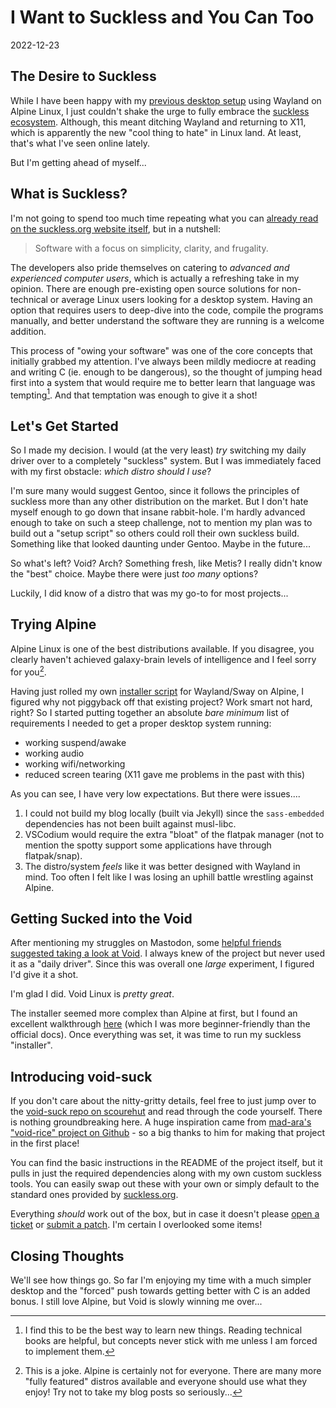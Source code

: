 # I Want to Suckless and You Can Too

2022-12-23

## The Desire to Suckless

While I have been happy with my [previous desktop setup](/alpine) using Wayland on Alpine Linux, I just couldn't shake the urge to fully embrace the [suckless ecosystem](https://suckless.org). Although, this meant ditching Wayland and returning to X11, which is apparently the new "cool thing to hate" in Linux land. At least, that's what I've seen online lately.

But I'm getting ahead of myself...

## What is Suckless?

I'm not going to spend too much time repeating what you can [already read on the suckless.org website itself](https://suckless.org/philosophy/), but in a nutshell:

> Software with a focus on simplicity, clarity, and frugality.

The developers also pride themselves on catering to *advanced and experienced computer users*, which is actually a refreshing take in my opinion. There are enough pre-existing open source solutions for non-technical or average Linux users looking for a desktop system. Having an option that requires users to deep-dive into the code, compile the programs manually, and better understand the software they are running is a welcome addition.

This process of "owing your software" was one of the core concepts that initially grabbed my attention. I've always been mildly mediocre at reading and writing C (ie. enough to be dangerous), so the thought of jumping head first into a system that would require me to better learn that language was tempting[^1]. And that temptation was enough to give it a shot!

## Let's Get Started

So I made my decision. I would (at the very least) *try* switching my daily driver over to a completely "suckless" system. But I was immediately faced with my first obstacle: *which distro should I use*?

I'm sure many would suggest Gentoo, since it follows the principles of suckless more than any other distribution on the market. But I don't hate myself enough to go down that insane rabbit-hole. I'm hardly advanced enough to take on such a steep challenge, not to mention my plan was to build out a "setup script" so others could roll their own suckless build. Something like that looked daunting under Gentoo. Maybe in the future...

So what's left? Void? Arch? Something fresh, like Metis? I really didn't know the "best" choice. Maybe there were just *too many* options? 

Luckily, I did know of a distro that was my go-to for most projects...

## Trying Alpine

Alpine Linux is one of the best distributions available. If you disagree, you clearly haven't achieved galaxy-brain levels of intelligence and I feel sorry for you[^2].

Having just rolled my own [installer script](https://git.sr.ht/~bt/alpine-linux-setup) for Wayland/Sway on Alpine, I figured why not piggyback off that existing project? Work smart not hard, right? So I started putting together an absolute *bare minimum* list of requirements I needed to get a proper desktop system running:

- working suspend/awake
- working audio
- working wifi/networking
- reduced screen tearing (X11 gave me problems in the past with this)

As you can see, I have very low expectations. But there were issues....

1. I could not build my blog locally (built via Jekyll) since the `sass-embedded` dependencies has not been built against musl-libc.
2. VSCodium would require the extra "bloat" of the flatpak manager (not to mention the spotty support some applications have through flatpak/snap).
3. The distro/system *feels* like it was better designed with Wayland in mind. Too often I felt like I was losing an uphill battle wrestling against Alpine.

## Getting Sucked into the Void

After mentioning my struggles on Mastodon, some [helpful friends suggested taking a look at Void](https://fosstodon.org/@tdarb/109554576434981872). I always knew of the project but never used it as a "daily driver". Since this was overall one *large* experiment, I figured I'd give it a shot.

I'm glad I did. Void Linux is *pretty great*.

The installer seemed more complex than Alpine at first, but I found an excellent walkthrough [here](https://linuxiac.com/void-linux-installation/) (which I was more beginner-friendly than the official docs). Once everything was set, it was time to run my suckless "installer".

## Introducing void-suck

If you don't care about the nitty-gritty details, feel free to just jump over to the [void-suck repo on scourehut](https://git.sr.ht/~bt/void-suck) and read through the code yourself. There is nothing groundbreaking here. A huge inspiration came from [mad-ara's "void-rice" project on Github](https://github.com/mad-ara/void-rice) - so a big thanks to him for making that project in the first place!

You can find the basic instructions in the README of the project itself, but it pulls in just the required dependencies along with my own custom suckless tools. You can easily swap out these with your own or simply default to the standard ones provided by [suckless.org](https://suckless.org).

Everything *should* work out of the box, but in case it doesn't please [open a ticket](https://todo.sr.ht/~bt/void-suck) or [submit a patch](https://lists.sr.ht/~bt/void-suck). I'm certain I overlooked some items!

## Closing Thoughts

We'll see how things go. So far I'm enjoying my time with a much simpler desktop and the "forced" push towards getting better with C is an added bonus. I still love Alpine, but Void is slowly winning me over...

[^1]: I find this to be the best way to learn new things. Reading technical books are helpful, but concepts never stick with me unless I am forced to implement them.
[^2]: This is a joke. Alpine is certainly not for everyone. There are many more "fully featured" distros available and everyone should use what they enjoy! Try not to take my blog posts so seriously...
